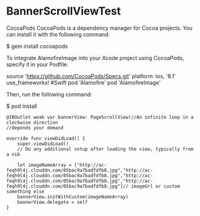 # BannerScrollViewTest

CocoaPods
CocoaPods is a dependency manager for Cocoa projects. You can install it with the following command:


$ gem install cocoapods


To integrate AlamofireImage into your Xcode project using CocoaPods, specify it in your Podfile:

source 'https://github.com/CocoaPods/Specs.git'
platform :ios, '8.1'
use_frameworks!
#Swift
pod 'Alamofire'
pod 'AlamofireImage'

Then, run the following command:

$ pod install


    @IBOutlet weak var bannerView: PageScrollView!//An infinite loop in a clockwise direction
    //depends your demand

    override func viewDidLoad() {
        super.viewDidLoad()
        // Do any additional setup after loading the view, typically from a nib
        
        let imageNameArray = ["http://ac-feqh9l4j.clouddn.com/05bac9a7badfdfb8.jpg","http://ac-feqh9l4j.clouddn.com/05bac9a7badfdfb8.jpg","http://ac-feqh9l4j.clouddn.com/05bac9a7badfdfb8.jpg","http://ac-feqh9l4j.clouddn.com/05bac9a7badfdfb8.jpg"]// imageUrl or custom something else
        bannerView.initWithCustom(imageNameArray)
        bannerView.delegate = self
    }
